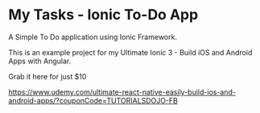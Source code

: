 # My Tasks - Ionic To-Do App

A Simple To Do application using Ionic Framework.

This is an example project for my 
Ultimate Ionic 3 - Build iOS and Android Apps with Angular.

Grab it here for just $10

https://www.udemy.com/ultimate-react-native-easily-build-ios-and-android-apps/?couponCode=TUTORIALSDOJO-FB
